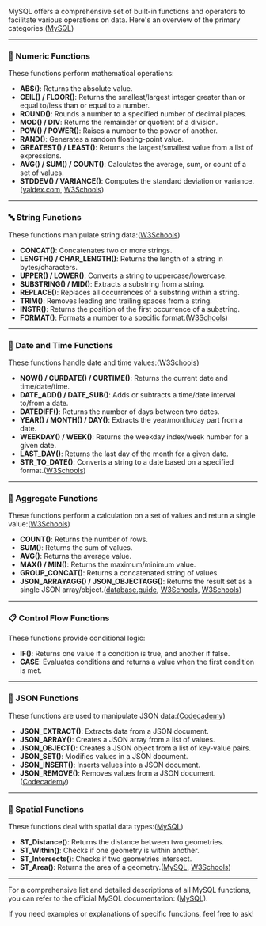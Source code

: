 MySQL offers a comprehensive set of built-in functions and operators to facilitate various operations on data. Here's an overview of the primary categories:([MySQL][1])

---

### 🔢 Numeric Functions

These functions perform mathematical operations:

* **ABS()**: Returns the absolute value.
* **CEIL() / FLOOR()**: Returns the smallest/largest integer greater than or equal to/less than or equal to a number.
* **ROUND()**: Rounds a number to a specified number of decimal places.
* **MOD() / DIV**: Returns the remainder or quotient of a division.
* **POW() / POWER()**: Raises a number to the power of another.
* **RAND()**: Generates a random floating-point value.
* **GREATEST() / LEAST()**: Returns the largest/smallest value from a list of expressions.
* **AVG() / SUM() / COUNT()**: Calculates the average, sum, or count of a set of values.
* **STDDEV() / VARIANCE()**: Computes the standard deviation or variance.([yaldex.com][2], [W3Schools][3])

---

### 🔤 String Functions

These functions manipulate string data:([W3Schools][4])

* **CONCAT()**: Concatenates two or more strings.
* **LENGTH() / CHAR\_LENGTH()**: Returns the length of a string in bytes/characters.
* **UPPER() / LOWER()**: Converts a string to uppercase/lowercase.
* **SUBSTRING() / MID()**: Extracts a substring from a string.
* **REPLACE()**: Replaces all occurrences of a substring within a string.
* **TRIM()**: Removes leading and trailing spaces from a string.
* **INSTR()**: Returns the position of the first occurrence of a substring.
* **FORMAT()**: Formats a number to a specific format.([W3Schools][4])

---

### 📅 Date and Time Functions

These functions handle date and time values:([W3Schools][3])

* **NOW() / CURDATE() / CURTIME()**: Returns the current date and time/date/time.
* **DATE\_ADD() / DATE\_SUB()**: Adds or subtracts a time/date interval to/from a date.
* **DATEDIFF()**: Returns the number of days between two dates.
* **YEAR() / MONTH() / DAY()**: Extracts the year/month/day part from a date.
* **WEEKDAY() / WEEK()**: Returns the weekday index/week number for a given date.
* **LAST\_DAY()**: Returns the last day of the month for a given date.
* **STR\_TO\_DATE()**: Converts a string to a date based on a specified format.([W3Schools][3])

---

### 🧮 Aggregate Functions

These functions perform a calculation on a set of values and return a single value:([W3Schools][3])

* **COUNT()**: Returns the number of rows.
* **SUM()**: Returns the sum of values.
* **AVG()**: Returns the average value.
* **MAX() / MIN()**: Returns the maximum/minimum value.
* **GROUP\_CONCAT()**: Returns a concatenated string of values.
* **JSON\_ARRAYAGG() / JSON\_OBJECTAGG()**: Returns the result set as a single JSON array/object.([database.guide][5], [W3Schools][3], [W3Schools][4])

---

### 📋 Control Flow Functions

These functions provide conditional logic:

* **IF()**: Returns one value if a condition is true, and another if false.
* **CASE**: Evaluates conditions and returns a value when the first condition is met.

---

### 🧩 JSON Functions

These functions are used to manipulate JSON data:([Codecademy][6])

* **JSON\_EXTRACT()**: Extracts data from a JSON document.
* **JSON\_ARRAY()**: Creates a JSON array from a list of values.
* **JSON\_OBJECT()**: Creates a JSON object from a list of key-value pairs.
* **JSON\_SET()**: Modifies values in a JSON document.
* **JSON\_INSERT()**: Inserts values into a JSON document.
* **JSON\_REMOVE()**: Removes values from a JSON document.([Codecademy][6])

---

### 🧭 Spatial Functions

These functions deal with spatial data types:([MySQL][7])

* **ST\_Distance()**: Returns the distance between two geometries.
* **ST\_Within()**: Checks if one geometry is within another.
* **ST\_Intersects()**: Checks if two geometries intersect.
* **ST\_Area()**: Returns the area of a geometry.([MySQL][8], [W3Schools][3])

---

For a comprehensive list and detailed descriptions of all MySQL functions, you can refer to the official MySQL documentation: ([MySQL][9]).

If you need examples or explanations of specific functions, feel free to ask!

[1]: https://dev.mysql.com/doc/mysqld-version-reference/en/built-in-functions.html?utm_source=chatgpt.com "MySQL :: MySQL Server Version Reference :: 2 Built-In Functions and Operators"
[2]: https://www.yaldex.com/mysql_manual/ch12.html?utm_source=chatgpt.com "Chapter 12. Functions and Operators"
[3]: https://www.w3schools.com/sql//sql_ref_mysql.asp?utm_source=chatgpt.com "MySQL Functions"
[4]: https://www.w3schools.com/sql/sql_ref_mysql.asp?ref=thinker-practitioner&utm_source=chatgpt.com "MySQL Functions"
[5]: https://database.guide/mysql-aggregate-functions-full-list/?utm_source=chatgpt.com "MySQL Aggregate Functions (Full List)"
[6]: https://www.codecademy.com/resources/docs/mysql/built-in-functions?utm_source=chatgpt.com "MySQL | Built in Functions | Codecademy"
[7]: https://dev.mysql.com/doc/refman/9.2/en/functions.html?utm_source=chatgpt.com "MySQL :: MySQL 9.2 Reference Manual :: 14 Functions and Operators"
[8]: https://dev.mysql.com/doc/refman/9.1/en/built-in-function-reference.html?utm_source=chatgpt.com "MySQL :: MySQL 9.1 Reference Manual :: 14.1 Built-In Function and Operator Reference"
[9]: https://dev.mysql.com/doc/refman/8.0/en/built-in-function-reference.html?utm_source=chatgpt.com "MySQL :: MySQL 8.0 Reference Manual :: 14.1 Built-In Function and Operator Reference"
